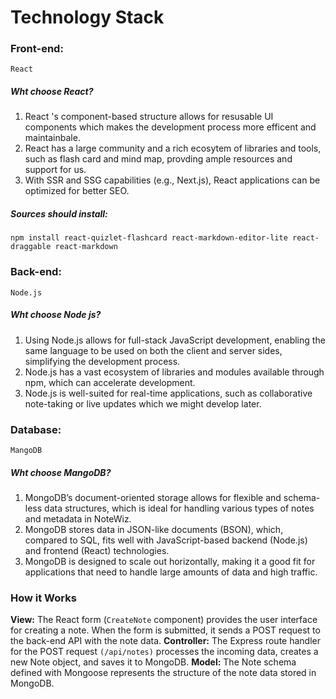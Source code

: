 # Technology Stack
### Front-end: 
    React

##### Wht choose React?

1. React 's component-based structure allows for resusable UI components which makes the development process more efficent and maintainbale.
2. React has a large community and a rich ecosytem of libraries and tools, such as flash card and mind map, provding ample resources and support for us.
3. With SSR and SSG capabilities (e.g., Next.js), React applications can be optimized for better SEO.

##### Sources should install:
```
npm install react-quizlet-flashcard react-markdown-editor-lite react-draggable react-markdown
```

### Back-end:
    Node.js 

##### Wht choose Node js?

1. Using Node.js allows for full-stack JavaScript development, enabling the same language to be used on both the client and server sides, simplifying the development process.
2. Node.js has a vast ecosystem of libraries and modules available through npm, which can accelerate development.
3. Node.js is well-suited for real-time applications, such as collaborative note-taking or live updates which we might develop later.

### Database:
    MangoDB
##### Wht choose MangoDB?

1. MongoDB’s document-oriented storage allows for flexible and schema-less data structures, which is ideal for handling various types of notes and metadata in NoteWiz.
2. MongoDB stores data in JSON-like documents (BSON), which, compared to SQL, fits well with JavaScript-based backend (Node.js) and frontend (React) technologies.
3. MongoDB is designed to scale out horizontally, making it a good fit for applications that need to handle large amounts of data and high traffic.

### How it Works
**View:** The React form (`CreateNote` component) provides the user interface for creating a note. When the form is submitted, it sends a POST request to the back-end API with the note data.
**Controller:** The Express route handler for the POST request `(/api/notes)` processes the incoming data, creates a new Note object, and saves it to MongoDB.
**Model:** The Note schema defined with Mongoose represents the structure of the note data stored in MongoDB.

